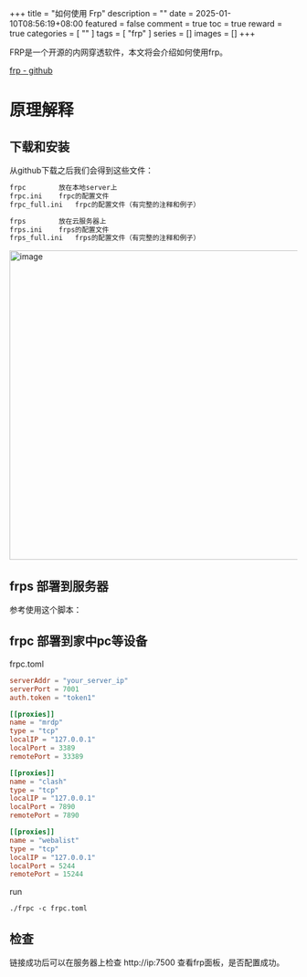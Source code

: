+++
title = "如何使用 Frp"
description = ""
date = 2025-01-10T08:56:19+08:00
featured = false
comment = true
toc = true
reward = true
categories = [
  ""
]
tags = [
  "frp"
]
series = []
images = []
+++

FRP是一个开源的内网穿透软件，本文将会介绍如何使用frp。

[frp - github](https://github.com/fatedier/frp)

# 原理解释


## 下载和安装

从github下载之后我们会得到这些文件：

```sh
frpc		放在本地server上
frpc.ini	frpc的配置文件
frpc_full.ini	frpc的配置文件（有完整的注释和例子）
```

```sh
frps		放在云服务器上
frps.ini	frps的配置文件
frps_full.ini	frps的配置文件（有完整的注释和例子）
```

<img width="542" alt="image" src="https://github.com/user-attachments/assets/b3448c76-054b-4b8e-ad84-6575071989fa" />

## frps 部署到服务器
参考使用这个脚本：
<script src="https://gist.github.com/cornradio/984f6c17b4f8b3ee47a732c3756dc986.js"></script>

## frpc 部署到家中pc等设备
frpc.toml
```toml
serverAddr = "your_server_ip"
serverPort = 7001
auth.token = "token1"

[[proxies]]
name = "mrdp"
type = "tcp"
localIP = "127.0.0.1"
localPort = 3389
remotePort = 33389

[[proxies]]
name = "clash"
type = "tcp"
localIP = "127.0.0.1"
localPort = 7890
remotePort = 7890

[[proxies]]
name = "webalist"
type = "tcp"
localIP = "127.0.0.1"
localPort = 5244
remotePort = 15244

```

run
```
./frpc -c frpc.toml
```

## 检查
链接成功后可以在服务器上检查 http://ip:7500 查看frp面板，是否配置成功。
